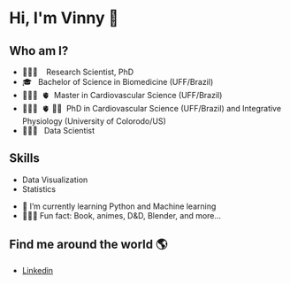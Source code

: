 # **Hi, I'm Vinny** 👋


## Who am I?

* 🧑🏻‍🔬 &nbsp; &nbsp;Research Scientist, PhD
* 🎓 &nbsp;&nbsp;Bachelor of Science in Biomedicine (UFF/Brazil)
* 👨🏻‍🎓 &nbsp;🫀 &nbsp;Master in Cardiovascular Science (UFF/Brazil)
* 👨🏻‍🎓 &nbsp;🫀&nbsp;🧍🏻 &nbsp;PhD in Cardiovascular Science (UFF/Brazil) and Integrative Physiology (University of Colorodo/US)
* 👨🏻‍💻 &nbsp; Data Scientist

## Skills 

* Data Visualization
* Statistics


- 🌱 I’m currently learning Python and Machine learning
- 🧙🏻‍♂️ Fun fact: Book, animes, D&D, Blender, and more...

## Find me around the world 🌎

* [Linkedin](https://www.linkedin.com/in/vinicius-pacheco-garcia/)
